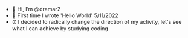 - 👋 Hi, I’m @dramar2
- 👀 First time I wrote 'Hello World' 5/11/2022
- ⏰ I decided to radically change the direction of my activity, let's see what I can achieve by studying coding

<!---
dramar2/dramar2 is a ✨ special ✨ repository because its `README.md` (this file) appears on your GitHub profile.
You can click the Preview link to take a look at your changes.
--->

